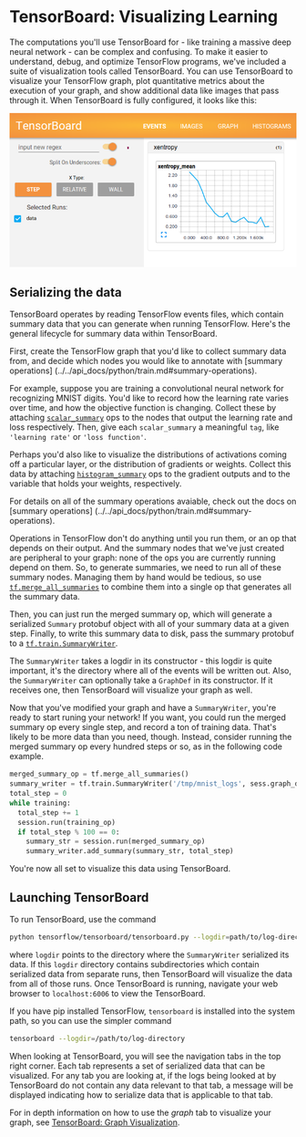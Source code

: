 # TensorBoard: Visualizing Learning

The computations you'll use TensorBoard for - like training a massive
deep neural network - can be complex and confusing. To make it easier to
understand, debug, and optimize TensorFlow programs, we've included a suite of
visualization tools called TensorBoard. You can use TensorBoard to visualize
your TensorFlow graph, plot quantitative metrics about the execution of your
graph, and show additional data like images that pass through it. When
TensorBoard is fully configured, it looks like this:

![MNIST TensorBoard](./mnist_tensorboard.png "MNIST TensorBoard")


## Serializing the data

TensorBoard operates by reading TensorFlow events files, which contain summary
data that you can generate when running TensorFlow. Here's the general
lifecycle for summary data within TensorBoard.

First, create the TensorFlow graph that you'd like to collect summary
data from, and decide which nodes you would like to annotate with
[summary operations]
(../../api_docs/python/train.md#summary-operations).

For example, suppose you are training a convolutional neural network for
recognizing MNIST digits. You'd like to record how the learning rate
varies over time, and how the objective function is changing. Collect these by
attaching [`scalar_summary`](../../api_docs/python/train.md#scalar_summary) ops
to the nodes that output the learning rate and loss respectively. Then, give
each `scalar_summary` a meaningful `tag`, like `'learning rate'` or `'loss
function'`.

Perhaps you'd also like to visualize the distributions of activations coming
off a particular layer, or the distribution of gradients or weights. Collect
this data by attaching
[`histogram_summary`](../../api_docs/python/train.md#histogram_summary) ops to
the gradient outputs and to the variable that holds your weights, respectively.

For details on all of the summary operations avaiable, check out the docs on
[summary operations]
(../../api_docs/python/train.md#summary-operations).

Operations in TensorFlow don't do anything until you run them, or an op that
depends on their output. And the summary nodes that we've just created are
peripheral to your graph: none of the ops you are currently running depend on
them. So, to generate summaries, we need to run all of these summary nodes.
Managing them by hand would be tedious, so use
[`tf.merge_all_summaries`](../../api_docs/python/train.md#merge_all_summaries)
to combine them into a single op that generates all the summary data.

Then, you can just run the merged summary op, which will generate a serialized
`Summary` protobuf object with all of your summary data at a given step.
Finally, to write this summary data to disk, pass the summary protobuf to a
[`tf.train.SummaryWriter`](../../api_docs/python/train.md#SummaryWriter).

The `SummaryWriter` takes a logdir in its constructor - this logdir is quite
important, it's the directory where all of the events will be written out.
Also, the `SummaryWriter` can optionally take a `GraphDef` in its constructor.
If it receives one, then TensorBoard will visualize your graph as well.

Now that you've modified your graph and have a `SummaryWriter`, you're ready to
start runing your network! If you want, you could run the merged summary op
every single step, and record a ton of training data. That's likely to be more
data than you need, though. Instead, consider running the merged summary op
every hundred steps or so, as in the following code example.

```python
merged_summary_op = tf.merge_all_summaries()
summary_writer = tf.train.SummaryWriter('/tmp/mnist_logs', sess.graph_def)
total_step = 0
while training:
  total_step += 1
  session.run(training_op)
  if total_step % 100 == 0:
    summary_str = session.run(merged_summary_op)
    summary_writer.add_summary(summary_str, total_step)
```

You're now all set to visualize this data using TensorBoard.


## Launching TensorBoard

To run TensorBoard, use the command

```bash
python tensorflow/tensorboard/tensorboard.py --logdir=path/to/log-directory
```

where `logdir` points to the directory where the `SummaryWriter` serialized its
data.  If this `logdir` directory contains subdirectories which contain
serialized data from separate runs, then TensorBoard will visualize the data
from all of those runs. Once TensorBoard is running, navigate your web browser
to `localhost:6006` to view the TensorBoard.

If you have pip installed TensorFlow, `tensorboard` is installed into
the system path, so you can use the simpler command

```bash
tensorboard --logdir=/path/to/log-directory
```

When looking at TensorBoard, you will see the navigation tabs in the top right
corner. Each tab represents a set of serialized data that can be visualized.
For any tab you are looking at, if the logs being looked at by TensorBoard do
not contain any data relevant to that tab, a message will be displayed
indicating how to serialize data that is applicable to that tab.

For in depth information on how to use the *graph* tab to visualize your graph,
see [TensorBoard: Graph Visualization](../../how_tos/graph_viz/index.md).
